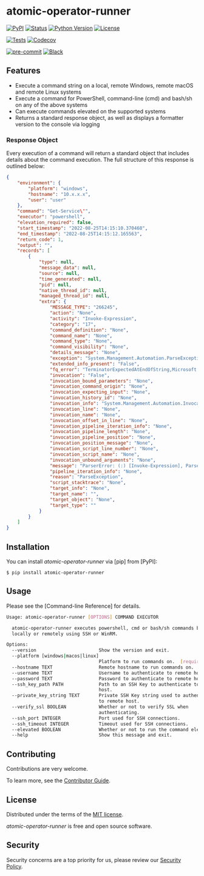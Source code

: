 # atomic-operator-runner

[![PyPI](https://img.shields.io/pypi/v/atomic-operator-runner.svg)][pypi status]
[![Status](https://img.shields.io/pypi/status/atomic-operator-runner.svg)][pypi status]
[![Python Version](https://img.shields.io/pypi/pyversions/atomic-operator-runner)][pypi status]
[![License](https://img.shields.io/pypi/l/atomic-operator-runner)][license]

[![Tests](https://github.com/swimlane/atomic-operator-runner/workflows/Tests/badge.svg)][tests]
[![Codecov](https://codecov.io/gh/swimlane/atomic-operator-runner/branch/main/graph/badge.svg)][codecov]

[![pre-commit](https://img.shields.io/badge/pre--commit-enabled-brightgreen?logo=pre-commit&logoColor=white)][pre-commit]
[![Black](https://img.shields.io/badge/code%20style-black-000000.svg)][black]

[pypi status]: https://pypi.org/project/atomic-operator-runner/
[tests]: https://github.com/swimlane/atomic-operator-runner/actions?workflow=Tests
[codecov]: https://app.codecov.io/gh/swimlane/atomic-operator-runner
[pre-commit]: https://github.com/pre-commit/pre-commit
[black]: https://github.com/psf/black

## Features

- Execute a command string on a local, remote Windows, remote macOS and remote Linux systems
- Execute a command for PowerShell, command-line (cmd) and bash/sh on any of the above systems
- Can execute commands elevated on the supported systems
- Returns a standard response object, as well as displays a formatter version to the console via logging

### Response Object

Every execution of a command will return a standard object that includes details about the command execution. The full structure of this response is outlined below:

```json
{
    "environment": {
        "platform": "windows",
        "hostname": "10.x.x.x",
        "user": "user"
    },
    "command": "Get-Service\'",
    "executor": "powershell",
    "elevation_required": false,
    "start_timestamp": "2022-08-25T14:15:10.370468",
    "end_timestamp": "2022-08-25T14:15:12.165563",
    "return_code": 1,
    "output": "",
    "records": [
        {
            "type": null,
            "message_data": null,
            "source": null,
            "time_generated": null,
            "pid": null,
            "native_thread_id": null,
            "managed_thread_id": null,
            "extra": {
                "MESSAGE_TYPE": "266245",
                "action": "None",
                "activity": "Invoke-Expression",
                "category": "17",
                "command_definition": "None",
                "command_name": "None",
                "command_type": "None",
                "command_visibility": "None",
                "details_message": "None",
                "exception": "System.Management.Automation.ParseException: At line:1 char:12\\r\\n+ Get-Service\'\\r\\n+            ~\\nThe string is missing the terminator: \'.\\r\\n   at System.Management.Automation.ScriptBlock.Create(Parser parser, String fileName, String fileContents)\\r\\n   at System.Management.Automation.ScriptBlock.Create(ExecutionContext context, String script)\\r\\n   at Microsoft.PowerShell.Commands.InvokeExpressionCommand.ProcessRecord()\\r\\n   at System.Management.Automation.CommandProcessor.ProcessRecord()",
                "extended_info_present": "False",
                "fq_error": "TerminatorExpectedAtEndOfString,Microsoft.PowerShell.Commands.InvokeExpressionCommand",
                "invocation": "False",
                "invocation_bound_parameters": "None",
                "invocation_command_origin": "None",
                "invocation_expecting_input": "None",
                "invocation_history_id": "None",
                "invocation_info": "System.Management.Automation.InvocationInfo",
                "invocation_line": "None",
                "invocation_name": "None",
                "invocation_offset_in_line": "None",
                "invocation_pipeline_iteration_info": "None",
                "invocation_pipeline_length": "None",
                "invocation_pipeline_position": "None",
                "invocation_position_message": "None",
                "invocation_script_line_number": "None",
                "invocation_script_name": "None",
                "invocation_unbound_arguments": "None",
                "message": "ParserError: (:) [Invoke-Expression], ParseException",
                "pipeline_iteration_info": "None",
                "reason": "ParseException",
                "script_stacktrace": "None",
                "target_info": "None",
                "target_name": "",
                "target_object": "None",
                "target_type": ""
            }
        }
    ]
}
```

## Installation

You can install _atomic-operator-runner_ via [pip] from [PyPI]:

```console
$ pip install atomic-operator-runner
```

## Usage

Please see the [Command-line Reference] for details.

```bash
Usage: atomic-operator-runner [OPTIONS] COMMAND EXECUTOR

  atomic-operator-runner executes powershell, cmd or bash/sh commands both
  locally or remotely using SSH or WinRM.

Options:
  --version                       Show the version and exit.
  --platform [windows|macos|linux]
                                  Platform to run commands on.  [required]
  --hostname TEXT                 Remote hostname to run commands on.
  --username TEXT                 Username to authenticate to remote host.
  --password TEXT                 Password to authenticate to remote host.
  --ssh_key_path PATH             Path to an SSH Key to authenticate to remote
                                  host.
  --private_key_string TEXT       Private SSH Key string used to authenticate
                                  to remote host.
  --verify_ssl BOOLEAN            Whether or not to verify SSL when
                                  authenticating.
  --ssh_port INTEGER              Port used for SSH connections.
  --ssh_timeout INTEGER           Timeout used for SSH connections.
  --elevated BOOLEAN              Whether or not to run the command elevated.
  --help                          Show this message and exit.
```

## Contributing

Contributions are very welcome.

To learn more, see the [Contributor Guide](CONTRIBUTING.md).

## License

Distributed under the terms of the [MIT license](LICENSE).

_atomic-operator-runner_ is free and open source software.

## Security

Security concerns are a top priority for us, please review our [Security Policy](SECURITY.md).

<!-- github-only -->

[license]: https://github.com/swimlane/atomic-operator-runner/blob/main/LICENSE
[contributor guide]: https://github.com/swimlane/atomic-operator-runner/blob/main/CONTRIBUTING.md
